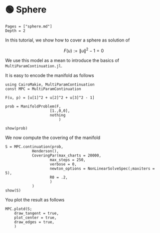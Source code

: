 # 🟢 Sphere

```@contents
Pages = ["sphere.md"]
Depth = 2
```

In this tutorial, we show how to cover a sphere as solution of

$$F(u) := \|u\|^2-1 = 0$$


We use this model as a mean to introduce the basics of `MultiParamContinuation.jl`.

It is easy to encode the manifold as follows

```@example TUTSPHERE
using CairoMakie, MultiParamContinuation
const MPC = MultiParamContinuation

F(u, p) = [u[1]^2 + u[2]^2 + u[3]^2 - 1]

prob = ManifoldProblem(F, 
                    [1.,0,0],
                    nothing
                        )
```

```@example TUTSPHERE
show(prob)
```

We now compute the covering of the manifold

```@example TUTSPHERE
S = MPC.continuation(prob,
            Henderson(),
            CoveringPar(max_charts = 20000, 
                    max_steps = 250,
                    verbose = 0,
                    newton_options = NonLinearSolveSpec(;maxiters = 5),
                    R0 = .2,
                    )
            )
show(S)
```

You plot the result as follows

```@example TUTSPHERE
MPC.plotd(S; 
    draw_tangent = true, 
    plot_center = true,
    draw_edges = true,
    )
```
